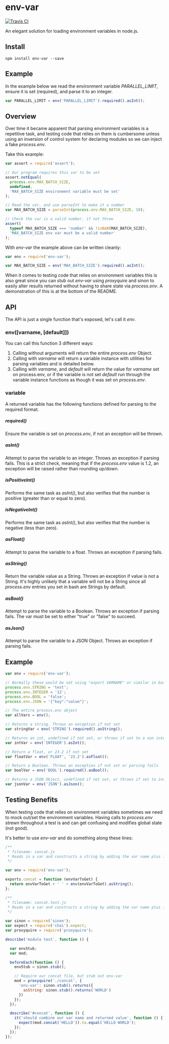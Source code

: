 # env-var

[![Travis CI](https://travis-ci.org/evanshortiss/env-var.svg?branch=master)](https://travis-ci.org/evanshortiss/env-var)

An elegant solution for loading environment variables in node.js.

## Install

```
npm install env-var --save
```

## Example
In the example below we read the environment variable *PARALLEL_LIMIT*, ensure
it is set (required), and parse it to an integer.
```js
var PARALLEL_LIMIT = env('PARALLEL_LIMIT').required().asInt();
```

## Overview
Over time it became apparent that parsing environment variables is a
repetitive task, and testing code that relies on them is cumbersome unless
using an inversion of control system for declaring modules so we can inject a
fake *process.env*.

Take this example:

```js
var assert = require('assert');

// Our program requires this var to be set
assert.notEqual(
  process.env.MAX_BATCH_SIZE,
  undefined,
  'MAX_BATCH_SIZE environment variable must be set'
);

// Read the var, and use parseInt to make it a number
var MAX_BATCH_SIZE = parseInt(process.env.MAX_BATCH_SIZE, 10);

// Check the var is a valid number, if not throw
assert(
  typeof MAX_BATCH_SIZE === 'number' && !isNaN(MAX_BATCH_SIZE),
  'MAX_BATCH_SIZE env var must be a valid number'
);
```

With *env-var* the example above can be written cleanly:

```js
var env = require('env-var');

var MAX_BATCH_SIZE = env('MAX_BATCH_SIZE').required().asInt();
```

When it comes to testing code that relies on environment variables this is also
great since you can stub out *env-var* using *proxyquire* and *sinon* to easily
alter results returned without having to share state via *process.env*. A
demonstration of this is at the bottom of the README.


## API
The API is just a single function that's exposed, let's call it _env_.

### env([varname, [default]])
You can call this function 3 different ways:

1. Calling without arguments will return the entire _process.env_ Object.
2. Calling with _varname_ will return a variable instance with utilities for
parsing variables and is detailed below.
3. Calling with _varname_, and _default_ will return the value for _varname_
set on process.env, or if the variable is not set _default_ run through the
variable instance functions as though it was set on *process.env*.

### variable
A returned variable has the following functions defined for parsing to the
required format.

##### required()
Ensure the variable is set on *process.env*, if not an exception will be thrown.

##### asInt()
Attempt to parse the variable to an integer. Throws an exception if parsing
fails. This is a strict check, meaning that if the *process.env* value is 1.2,
an exception will be raised rather than rounding up/down.

##### isPositiveInt()
Performs the same task as _asInt()_, but also verifies that the number is
positive (greater than or equal to zero).

##### isNegativeInt()
Performs the same task as _asInt()_, but also verifies that the number is
negative (less than zero).

##### asFloat()
Attempt to parse the variable to a float. Throws an exception if parsing fails.

##### asString()
Return the variable value as a String. Throws an exception if value is not a
String. It's highly unlikely that a variable will not be a String since all
*process.env* entries you set in bash are Strings by default.

##### asBool()
Attempt to parse the variable to a Boolean. Throws an exception if parsing
fails. The var must be set to either "true" or "false" to succeed.

##### asJson()
Attempt to parse the variable to a JSON Object. Throws an exception if parsing
fails.


## Example

```js
var env = require('env-var');

// Normally these would be set using "export VARNAME" or similar in bash
process.env.STRING = 'test';
process.env.INTEGER = '12';
process.env.BOOL = 'false';
process.env.JSON = '{"key":"value"}';

// The entire process.env object
var allVars = env();

// Returns a string. Throws an exception if not set
var stringVar = env('STRING').required().asString();

// Returns an int, undefined if not set, or throws if set to a non integer value
var intVar = env('INTEGER').asInt();

// Return a float, or 23.2 if not set
var floatVar = env('FLOAT', '23.2').asFloat();

// Return a Boolean. Throws an exception if not set or parsing fails
var boolVar = env('BOOL').required().asBool();

// Returns a JSON Object, undefined if not set, or throws if set to invalid JSON
var jsonVar = env('JSON').asJson();
```


## Testing Benefits

When testing code that relies on environment variables sometimes we need to
mock out/set the environment variables. Having calls to _process.env_ strewn
throughout a test is and can get confusing and modifies global state (not good).

It's better to use *env-var* and do something along these lines:

```js
/**
 * filename: concat.js
 * Reads in a var and constructs a string by adding the var name plus its value
 */

var env = require('env-var');

exports.concat = function (envVarToGet) {
  return envVarToGet + ' ' + env(envVarToGet).asString();
};
```

```js
/**
 * filename: concat.test.js
 * Reads in a var and constructs a string by adding the var name plus its value
 */

var sinon = require('sinon');
var expect = require('chai').expect;
var proxyquire = require('proxyquire');

describe('module test', function () {

  var envStub;
  var mod;

  beforeEach(function () {
    envStub = sinon.stub();

    // Require our concat file, but stub out env-var
    mod = proxyquire('./concat', {
      'env-var': sinon.stub().returns({
        asString: sinon.stub().returns('WORLD')
      })
    });
  });

  describe('#concat', function () {
    it('should combine our var name and returned value', function () {
      expect(mod.concat('HELLO')).to.equal('HELLO WORLD');
    });
  });
});

```
